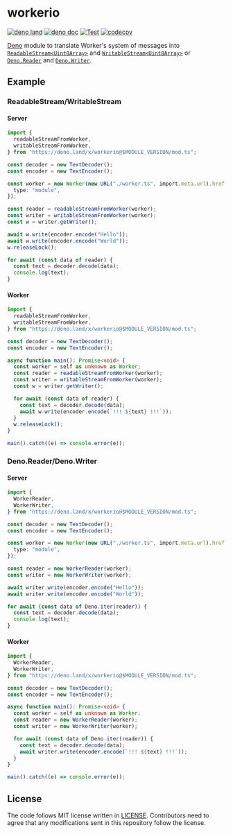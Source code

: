 # workerio

[![deno land](http://img.shields.io/badge/available%20on-deno.land/x-lightgrey.svg?logo=deno)](https://deno.land/x/workerio)
[![deno doc](https://doc.deno.land/badge.svg)](https://doc.deno.land/https/deno.land/x/workerio/mod.ts)
[![Test](https://github.com/lambdalisue/deno-workerio/actions/workflows/test.yml/badge.svg)](https://github.com/lambdalisue/deno-workerio/actions/workflows/test.yml)
[![codecov](https://codecov.io/gh/lambdalisue/deno-workerio/graph/badge.svg?token=6Q1iOBg2Ka)](https://codecov.io/gh/lambdalisue/deno-workerio)

[Deno][deno] module to translate Worker's system of messages into
[`ReadableStream<Uint8Array>`][readablestream] and
[`WritableStream<Uint8Array>`][writablestream] or [`Deno.Reader`][reader] and
[`Deno.Writer`][writer].

[deno]: https://deno.land/
[reader]: https://doc.deno.land/builtin/stable#Deno.Reader
[writer]: https://doc.deno.land/builtin/stable#Deno.Writer
[ReadableStream]: https://developer.mozilla.org/en-US/docs/Web/API/ReadableStream
[WritableStream]: https://developer.mozilla.org/en-US/docs/Web/API/WritableStream

## Example

### ReadableStream/WritableStream

#### Server

```typescript
import {
  readableStreamFromWorker,
  writableStreamFromWorker,
} from "https://deno.land/x/workerio@$MODULE_VERSION/mod.ts";

const decoder = new TextDecoder();
const encoder = new TextEncoder();

const worker = new Worker(new URL("./worker.ts", import.meta.url).href, {
  type: "module",
});

const reader = readableStreamFromWorker(worker);
const writer = writableStreamFromWorker(worker);
const w = writer.getWriter();

await w.write(encoder.encode("Hello"));
await w.write(encoder.encode("World"));
w.releaseLock();

for await (const data of reader) {
  const text = decoder.decode(data);
  console.log(text);
}
```

#### Worker

```typescript
import {
  readableStreamFromWorker,
  writableStreamFromWorker,
} from "https://deno.land/x/workerio@$MODULE_VERSION/mod.ts";

const decoder = new TextDecoder();
const encoder = new TextEncoder();

async function main(): Promise<void> {
  const worker = self as unknown as Worker;
  const reader = readableStreamFromWorker(worker);
  const writer = writableStreamFromWorker(worker);
  const w = writer.getWriter();

  for await (const data of reader) {
    const text = decoder.decode(data);
    await w.write(encoder.encode(`!!! ${text} !!!`));
  }
  w.releaseLock();
}

main().catch((e) => console.error(e));
```

### Deno.Reader/Deno.Writer

#### Server

```typescript
import {
  WorkerReader,
  WorkerWriter,
} from "https://deno.land/x/workerio@$MODULE_VERSION/mod.ts";

const decoder = new TextDecoder();
const encoder = new TextEncoder();

const worker = new Worker(new URL("./worker.ts", import.meta.url).href, {
  type: "module",
});

const reader = new WorkerReader(worker);
const writer = new WorkerWriter(worker);

await writer.write(encoder.encode("Hello"));
await writer.write(encoder.encode("World"));

for await (const data of Deno.iter(reader)) {
  const text = decoder.decode(data);
  console.log(text);
}
```

#### Worker

```typescript
import {
  WorkerReader,
  WorkerWriter,
} from "https://deno.land/x/workerio@$MODULE_VERSION/mod.ts";

const decoder = new TextDecoder();
const encoder = new TextEncoder();

async function main(): Promise<void> {
  const worker = self as unknown as Worker;
  const reader = new WorkerReader(worker);
  const writer = new WorkerWriter(worker);

  for await (const data of Deno.iter(reader)) {
    const text = decoder.decode(data);
    await writer.write(encoder.encode(`!!! ${text} !!!`));
  }
}

main().catch((e) => console.error(e));
```

## License

The code follows MIT license written in [LICENSE](./LICENSE). Contributors need
to agree that any modifications sent in this repository follow the license.
